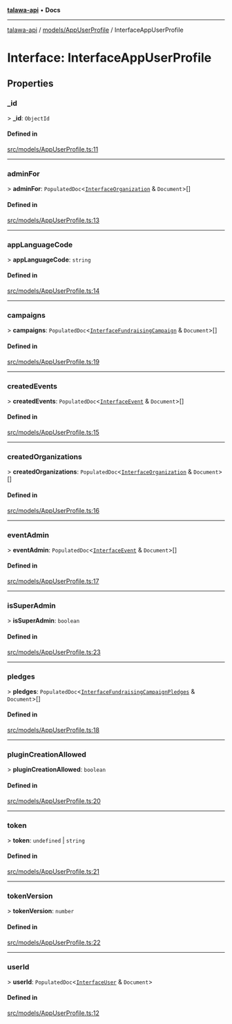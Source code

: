 [**talawa-api**](../../../README.md) • **Docs**

***

[talawa-api](../../../modules.md) / [models/AppUserProfile](../README.md) / InterfaceAppUserProfile

# Interface: InterfaceAppUserProfile

## Properties

### \_id

\> **\_id**: `ObjectId`

#### Defined in

[src/models/AppUserProfile.ts:11](https://github.com/PalisadoesFoundation/talawa-api/blob/790ab2939a7c80eb0ff31afd318f8889a001f225/src/models/AppUserProfile.ts#L11)

***

### adminFor

\> **adminFor**: `PopulatedDoc`\<[`InterfaceOrganization`](../../Organization/interfaces/InterfaceOrganization.md) & `Document`\>[]

#### Defined in

[src/models/AppUserProfile.ts:13](https://github.com/PalisadoesFoundation/talawa-api/blob/790ab2939a7c80eb0ff31afd318f8889a001f225/src/models/AppUserProfile.ts#L13)

***

### appLanguageCode

\> **appLanguageCode**: `string`

#### Defined in

[src/models/AppUserProfile.ts:14](https://github.com/PalisadoesFoundation/talawa-api/blob/790ab2939a7c80eb0ff31afd318f8889a001f225/src/models/AppUserProfile.ts#L14)

***

### campaigns

\> **campaigns**: `PopulatedDoc`\<[`InterfaceFundraisingCampaign`](../../FundraisingCampaign/interfaces/InterfaceFundraisingCampaign.md) & `Document`\>[]

#### Defined in

[src/models/AppUserProfile.ts:19](https://github.com/PalisadoesFoundation/talawa-api/blob/790ab2939a7c80eb0ff31afd318f8889a001f225/src/models/AppUserProfile.ts#L19)

***

### createdEvents

\> **createdEvents**: `PopulatedDoc`\<[`InterfaceEvent`](../../Event/interfaces/InterfaceEvent.md) & `Document`\>[]

#### Defined in

[src/models/AppUserProfile.ts:15](https://github.com/PalisadoesFoundation/talawa-api/blob/790ab2939a7c80eb0ff31afd318f8889a001f225/src/models/AppUserProfile.ts#L15)

***

### createdOrganizations

\> **createdOrganizations**: `PopulatedDoc`\<[`InterfaceOrganization`](../../Organization/interfaces/InterfaceOrganization.md) & `Document`\>[]

#### Defined in

[src/models/AppUserProfile.ts:16](https://github.com/PalisadoesFoundation/talawa-api/blob/790ab2939a7c80eb0ff31afd318f8889a001f225/src/models/AppUserProfile.ts#L16)

***

### eventAdmin

\> **eventAdmin**: `PopulatedDoc`\<[`InterfaceEvent`](../../Event/interfaces/InterfaceEvent.md) & `Document`\>[]

#### Defined in

[src/models/AppUserProfile.ts:17](https://github.com/PalisadoesFoundation/talawa-api/blob/790ab2939a7c80eb0ff31afd318f8889a001f225/src/models/AppUserProfile.ts#L17)

***

### isSuperAdmin

\> **isSuperAdmin**: `boolean`

#### Defined in

[src/models/AppUserProfile.ts:23](https://github.com/PalisadoesFoundation/talawa-api/blob/790ab2939a7c80eb0ff31afd318f8889a001f225/src/models/AppUserProfile.ts#L23)

***

### pledges

\> **pledges**: `PopulatedDoc`\<[`InterfaceFundraisingCampaignPledges`](../../FundraisingCampaignPledge/interfaces/InterfaceFundraisingCampaignPledges.md) & `Document`\>[]

#### Defined in

[src/models/AppUserProfile.ts:18](https://github.com/PalisadoesFoundation/talawa-api/blob/790ab2939a7c80eb0ff31afd318f8889a001f225/src/models/AppUserProfile.ts#L18)

***

### pluginCreationAllowed

\> **pluginCreationAllowed**: `boolean`

#### Defined in

[src/models/AppUserProfile.ts:20](https://github.com/PalisadoesFoundation/talawa-api/blob/790ab2939a7c80eb0ff31afd318f8889a001f225/src/models/AppUserProfile.ts#L20)

***

### token

\> **token**: `undefined` \| `string`

#### Defined in

[src/models/AppUserProfile.ts:21](https://github.com/PalisadoesFoundation/talawa-api/blob/790ab2939a7c80eb0ff31afd318f8889a001f225/src/models/AppUserProfile.ts#L21)

***

### tokenVersion

\> **tokenVersion**: `number`

#### Defined in

[src/models/AppUserProfile.ts:22](https://github.com/PalisadoesFoundation/talawa-api/blob/790ab2939a7c80eb0ff31afd318f8889a001f225/src/models/AppUserProfile.ts#L22)

***

### userId

\> **userId**: `PopulatedDoc`\<[`InterfaceUser`](../../User/interfaces/InterfaceUser.md) & `Document`\>

#### Defined in

[src/models/AppUserProfile.ts:12](https://github.com/PalisadoesFoundation/talawa-api/blob/790ab2939a7c80eb0ff31afd318f8889a001f225/src/models/AppUserProfile.ts#L12)
